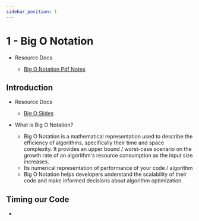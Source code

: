 ```yaml
---
sidebar_position: 1
---
```


# 1 - Big O Notation

- Resource Docs

  - [Big O Notation Pdf Notes](https://github.com/pravn27/ds-algo-tech-doc/blob/master/docs/ds-algo-course-tutorials/from-colt-steele/readerDoc/pdf-docs/02-pdf-slides-big-o-notation.pdf)

## Introduction

- Resource Docs

  - [Big O Slides](https://cs.slides.com/colt_steele/big-o-notation)

- What is Big O Notation?
  - Big O Notation is a mathematical representation used to describe the efficiency of algorithms, specifically their time and space complexity. It provides an upper bound / worst-case scenario on the growth rate of an algorithm's resource consumption as the input size increases.
  - Its numerical representation of performance of your code / algorithm
  - Big O Notation helps developers understand the scalability of their code and make informed decisions about algorithm optimization.

## Timing our Code

-
